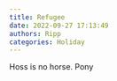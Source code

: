 ```yaml
---
title: Refugee
date: 2022-09-27 17:13:49
authors: Ripp
categories: Holiday
---
```


 Hoss is no horse.
Pony